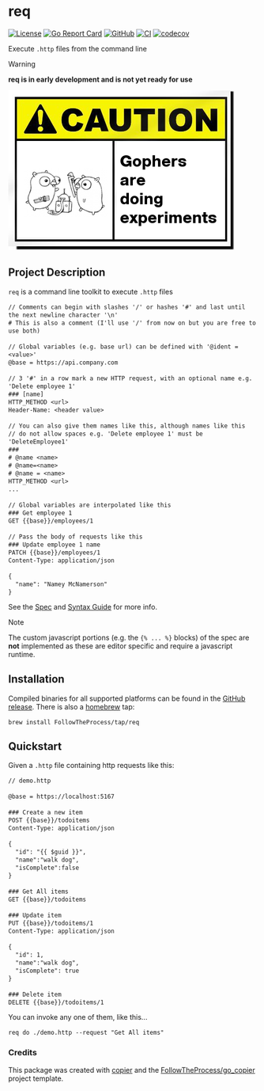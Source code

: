 # req

[![License](https://img.shields.io/github/license/FollowTheProcess/req)](https://github.com/FollowTheProcess/req)
[![Go Report Card](https://goreportcard.com/badge/github.com/FollowTheProcess/req)](https://goreportcard.com/report/github.com/FollowTheProcess/req)
[![GitHub](https://img.shields.io/github/v/release/FollowTheProcess/req?logo=github&sort=semver)](https://github.com/FollowTheProcess/req)
[![CI](https://github.com/FollowTheProcess/req/workflows/CI/badge.svg)](https://github.com/FollowTheProcess/req/actions?query=workflow%3ACI)
[![codecov](https://codecov.io/gh/FollowTheProcess/req/branch/main/graph/badge.svg)](https://codecov.io/gh/FollowTheProcess/req)

Execute `.http` files from the command line

> [!WARNING]
> **req is in early development and is not yet ready for use**

![caution](./img/caution.png)

## Project Description

`req` is a command line toolkit to execute `.http` files

```plaintext
// Comments can begin with slashes '/' or hashes '#' and last until the next newline character '\n'
# This is also a comment (I'll use '/' from now on but you are free to use both)

// Global variables (e.g. base url) can be defined with '@ident = <value>'
@base = https://api.company.com

// 3 '#' in a row mark a new HTTP request, with an optional name e.g. 'Delete employee 1'
### [name]
HTTP_METHOD <url>
Header-Name: <header value>

// You can also give them names like this, although names like this
// do not allow spaces e.g. 'Delete employee 1' must be 'DeleteEmployee1'
###
# @name <name>
# @name=<name>
# @name = <name>
HTTP_METHOD <url>
...

// Global variables are interpolated like this
### Get employee 1
GET {{base}}/employees/1

// Pass the body of requests like this
### Update employee 1 name
PATCH {{base}}/employees/1
Content-Type: application/json

{
  "name": "Namey McNamerson"
}
```

See the [Spec] and [Syntax Guide] for more info.

> [!NOTE]
> The custom javascript portions (e.g. the `{% ... %}` blocks) of the spec are **not** implemented as these are editor specific and require a javascript runtime.

## Installation

Compiled binaries for all supported platforms can be found in the [GitHub release]. There is also a [homebrew] tap:

```shell
brew install FollowTheProcess/tap/req
```

## Quickstart

Given a `.http` file containing http requests like this:

```plaintext
// demo.http

@base = https://localhost:5167
 
### Create a new item
POST {{base}}/todoitems
Content-Type: application/json
 
{
  "id": "{{ $guid }}",
  "name":"walk dog",
  "isComplete":false
}
 
### Get All items
GET {{base}}/todoitems
 
### Update item
PUT {{base}}/todoitems/1
Content-Type: application/json
 
{
  "id": 1,
  "name":"walk dog",
  "isComplete": true
}
 
### Delete item
DELETE {{base}}/todoitems/1
```

You can invoke any one of them, like this...

```shell
req do ./demo.http --request "Get All items"
```

### Credits

This package was created with [copier] and the [FollowTheProcess/go_copier] project template.

[copier]: https://copier.readthedocs.io/en/stable/
[FollowTheProcess/go_copier]: https://github.com/FollowTheProcess/go_copier
[GitHub release]: https://github.com/FollowTheProcess/req/releases
[homebrew]: https://brew.sh
[Spec]: https://github.com/JetBrains/http-request-in-editor-spec
[Syntax Guide]: https://www.jetbrains.com/help/idea/exploring-http-syntax.html

